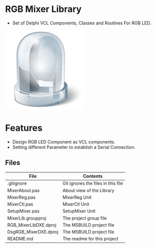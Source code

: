 # RGB Mixer Library
- Set of Delphi VCL Components, Classes and Routines For RGB LED. 

![](RGB_Mixer.png) 



# Features  

- Design RGB LED Component as VCL components.
- Setting different Parameter to establish a Serial Connection.



## Files

| File | Contents | 
| --- | --- |
| .gitignore | Git ignores the files in this file |
| MixerAbout.pas | About view of the Library |
| MixerReg.pas |MixerReg Unit | 
| MixerCtl.pas| MixerCtl Unit |
| SetupMixer.pas |SetupMixer Unit |
| MixerLib.groupproj | The project group file |
| RGB_MixerLibDXE.dproj | The MSBUILD project file |
| DsgRGB_MixerDXE.dproj | The MSBUILD project file |
| README.md | The readme for this project |

